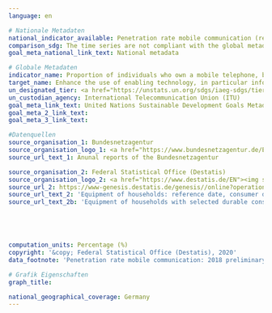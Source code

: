 ```yaml
---
language: en

# Nationale Metadaten
national_indicator_available: Penetration rate mobile communication (related to the population) <br> Private households with at least one mobile phone
comparison_sdg: The time series are not compliant with the global metadata, but provide additional information.
goal_meta_national_link_text: National metadata

# Globale Metadaten
indicator_name: Proportion of individuals who own a mobile telephone, by sex
target_name: Enhance the use of enabling technology, in particular information and communications technology, to promote the empowerment of women
un_designated_tier: <a href="https://unstats.un.org/sdgs/iaeg-sdgs/tier-classification/" title="Click here for more information on the UN tier classification.">Tier II</a>
un_custodian_agency: International Telecommunication Union (ITU)
goal_meta_link_text: United Nations Sustainable Development Goals Metadata
goal_meta_2_link_text: 
goal_meta_3_link_text: 

#Datenquellen
source_organisation_1: Bundesnetzagentur
source_organisation_logo_1: <a href="https://www.bundesnetzagentur.de/EN/Home/home_node.html"><img src="https://g205sdgs.github.io/sdg-indicators/public/OrgImgEn/bundesnetzagentur.png" alt="Logo bundesnetzagentur" style="height:60px; width:148px" /></a>
source_url_text_1: Anunal reports of the Bundesnetzagentur

source_organisation_2: Federal Statistical Office (Destatis)
source_organisation_logo_2: <a href="https://www.destatis.de/EN"><img src="https://g205sdgs.github.io/sdg-indicators/public/OrgImgEn/destatis.png" alt="Logo destatis" style="height:60px; width:148px" /></a>
source_url_2: https://www-genesis.destatis.de/genesis//online?operation=table&code=63111-0001&bypass=true&language=en
source_url_text_2: 'Equipment of households: reference date, consumer durables - GENESIS online 63111-0001'
source_url_text_2b: 'Equipment of households with selected durable consumer goods (only available in German): "Ausstattung privater Haushalte mit ausgewählten Gebrauchsgütern" - Fachserie 15, Reihe 2'





computation_units: Percentage (%)
copyright: '&copy; Federal Statistical Office (Destatis), 2020'
data_footnote: 'Penetration rate mobile communication: 2018 preliminary data'

# Grafik Eigenschaften
graph_title: 

national_geographical_coverage: Germany
---
```


